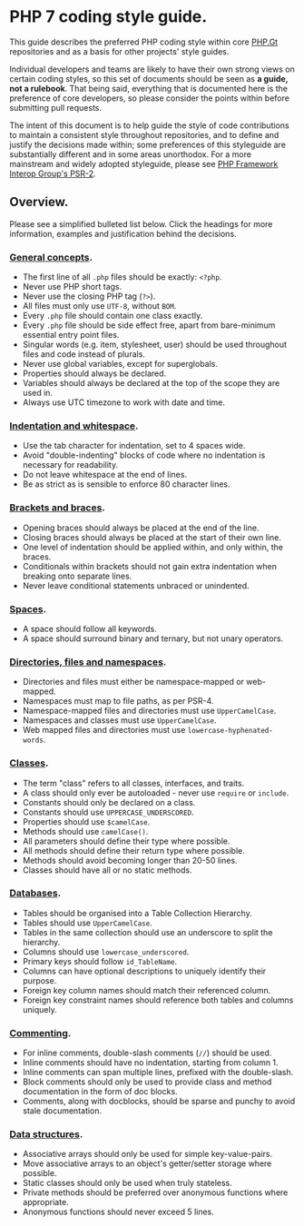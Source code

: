 # PHP 7 coding style guide.

This guide describes the preferred PHP coding style within core [PHP.Gt](https://github.com/phpgt) repositories and as a basis for other projects' style guides.

Individual developers and teams are likely to have their own strong views on certain coding styles, so this set of documents should be seen as **a guide, not a rulebook**. That being said, everything that is documented here is the preference of core developers, so please consider the points within before submitting pull requests.

The intent of this document is to help guide the style of code contributions to maintain a consistent style throughout repositories, and to define and justify the decisions made within; some preferences of this styleguide are substantially different and in some areas unorthodox. For a more mainstream and widely adopted styleguide, please see [PHP Framework Interop Group's PSR-2][psr2].

[psr2]: http://www.php-fig.org/psr/psr-2/

## Overview.

Please see a simplified bulleted list below. Click the headings for more information, examples and justification behind the decisions.

### [General concepts](general).

+ The first line of all `.php` files should be exactly: `<?php`.
+ Never use PHP short tags.
+ Never use the closing PHP tag (`?>`).
+ All files must only use `UTF-8`, without `BOM`.
+ Every `.php` file should contain one class exactly.
+ Every `.php` file should be side effect free, apart from bare-minimum essential entry point files.
+ Singular words (e.g. item, stylesheet, user) should be used throughout files and code instead of plurals.
+ Never use global variables, except for superglobals.
+ Properties should always be declared.
+ Variables should always be declared at the top of the scope they are used in.
+ Always use UTC timezone to work with date and time.

### [Indentation and whitespace](indentation-whitespace).

+ Use the tab character for indentation, set to 4 spaces wide.
+ Avoid "double-indenting" blocks of code where no indentation is necessary for readability.
+ Do not leave whitespace at the end of lines.
+ Be as strict as is sensible to enforce 80 character lines.

### [Brackets and braces](brackets-braces).

+ Opening braces should always be placed at the end of the line.
+ Closing braces should always be placed at the start of their own line.
+ One level of indentation should be applied within, and only within, the braces.
+ Conditionals within brackets should not gain extra indentation when breaking onto separate lines.
+ Never leave conditional statements unbraced or unindented.

### [Spaces](spaces).

+ A space should follow all keywords.
+ A space should surround binary and ternary, but not unary operators.

### [Directories, files and namespaces](directories-files-namespaces).

+ Directories and files must either be namespace-mapped or web-mapped.
+ Namespaces must map to file paths, as per PSR-4.
+ Namespace-mapped files and directories must use `UpperCamelCase`.
+ Namespaces and classes must use `UpperCamelCase`.
+ Web mapped files and directories must use `lowercase-hyphenated-words`.

### [Classes](classes).

+ The term "class" refers to all classes, interfaces, and traits.
+ A class should only ever be autoloaded - never use `require` or `include`.
+ Constants should only be declared on a class.
+ Constants should use `UPPERCASE_UNDERSCORED`.
+ Properties should use `$camelCase`.
+ Methods should use `camelCase()`.
+ All parameters should define their type where possible.
+ All methods should define their return type where possible.
+ Methods should avoid becoming longer than 20-50 lines.
+ Classes should have all or no static methods.

### [Databases](databases).

+ Tables should be organised into a Table Collection Hierarchy.
+ Tables should use `UpperCamelCase`.
+ Tables in the same collection should use an underscore to split the hierarchy.
+ Columns should use `lowercase_underscored`.
+ Primary keys should follow `id_TableName`.
+ Columns can have optional descriptions to uniquely identify their purpose.
+ Foreign key column names should match their referenced column.
+ Foreign key constraint names should reference both tables and columns uniquely.

### [Commenting](commenting).

+ For inline comments, double-slash comments (`//`) should be used.
+ Inline comments should have no indentation, starting from column 1.
+ Inline comments can span multiple lines, prefixed with the double-slash.
+ Block comments should only be used to provide class and method documentation in the form of doc blocks.
+ Comments, along with docblocks, should be sparse and punchy to avoid stale documentation.

### [Data structures](data-structures).

+ Associative arrays should only be used for simple key-value-pairs.
+ Move associative arrays to an object's getter/setter storage where possible.
+ Static classes should only be used when truly stateless.
+ Private methods should be preferred over anonymous functions where appropriate.
+ Anonymous functions should never exceed 5 lines.

